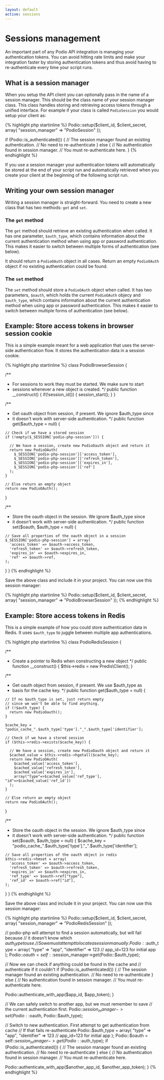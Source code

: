 ```yaml
---
layout: default
active: sessions
---
```

# Sessions management
An important part of any Podio API integration is managing your authentication tokens. You can avoid hitting rate limits and make your integration faster by storing authentication tokens and thus avoid having to re-authenticate every time your script runs.

## What is a session manager
When you setup the API client you can optionally pass in the name of a session manager. This should be the class name of your session manager class. This class handles storing and retrieving access tokens through a unified interface. For example if your class is called `PodioSession` you would setup your client as:

{% highlight php startinline %}
Podio::setup($client_id, $client_secret, array(
  "session_manager" => "PodioSession"
));

if (Podio::is_authenticated()) {
  // The session manager found an existing authentication.
  // No need to re-authenticate
}
else {
  // No authentication found in session manager.
  // You must re-authenticate here.
}
{% endhighlight %}

If you use a session manager your authentication tokens will automatically be stored at the end of your script run and automatically retrieved when you create your client at the beginning of the following script run.

## Writing your own session manager
Writing a session manager is straight-forward. You need to create a new class that has two methods: `get` and `set`.

### The `get` method
The `get` method should retrieve an existing authentication when called. It has one parameter, `$auth_type`, which contains information about the current authentication method when using app or password authentication. This makes it easier to switch between multiple forms of authentication (see below).

It should return a `PodioOAuth` object in all cases. Return an empty `PodioOAuth` object if no existing authentication could be found.

### The `set` method
The `set` method should store a `PodioOAuth` object when called. It has two parameters, `$oauth`, which holds the current `PodioOAuth` objecy and `$auth_type`, which contains information about the current authentication method when using app or password authentication. This makes it easier to switch between multiple forms of authentication (see below).

## Example: Store access tokens in browser session cookie
This is a simple example meant for a web application that uses the server-side authentication flow. It stores the authentication data in a session cookie.

{% highlight php startinline %}
class PodioBrowserSession {

  /**
   * For sessions to work they must be started. We make sure to start
   * sessions whenever a new object is created.
   */
  public function __construct() {
    if(!session_id()) {
      session_start();
    }
  }

  /**
   * Get oauth object from session, if present. We ignore $auth_type since
   * it doesn't work with server-side authentication.
   */
  public function get($auth_type = null) {

    // Check if we have a stored session
    if (!empty($_SESSION['podio-php-session'])) {

      // We have a session, create new PodioOauth object and return it
      return new PodioOAuth(
        $_SESSION['podio-php-session']['access_token'],
        $_SESSION['podio-php-session']['refresh_token'],
        $_SESSION['podio-php-session']['expires_in'],
        $_SESSION['podio-php-session']['ref']
      );
    }

    // Else return an empty object
    return new PodioOAuth();
  }

  /**
   * Store the oauth object in the session. We ignore $auth_type since
   * it doesn't work with server-side authentication.
   */
  public function set($oauth, $auth_type = null) {

    // Save all properties of the oauth object in a session
    $_SESSION['podio-php-session'] = array(
      'access_token' => $oauth->access_token,
      'refresh_token' => $oauth->refresh_token,
      'expires_in' => $oauth->expires_in,
      'ref' => $oauth->ref,
    );

  }
}
{% endhighlight %}

Save the above class and include it in your project. You can now use this session manager:

{% highlight php startinline %}
Podio::setup($client_id, $client_secret, array(
  "session_manager" => "PodioBrowserSession"
));
{% endhighlight %}

## Example: Store access tokens in Redis
This is a simple example of how you could store authentication data in Redis. It uses `$auth_type` to juggle between multiple app authentications.

{% highlight php startinline %}
class PodioRedisSession {

  /**
   * Create a pointer to Redis when constructing a new object
   */
  public function __construct() {
    $this->redis = new Predis\Client();
  }

  /**
   * Get oauth object from session, if present. We use $auth_type as
   * basis for the cache key.
   */
  public function get($auth_type = null) {

    // If no $auth_type is set, just return empty
    // since we won't be able to find anything.
    if (!$auth_type) {
      return new PodioOauth();
    }

    $cache_key = "podio_cache_".$auth_type['type']."_".$auth_type['identifier'];

    // Check if we have a stored session
    if ($this->redis->exists($cache_key)) {

      // We have a session, create new PodioOauth object and return it
      $cached_value = $this->redis->hgetall($cache_key);
      return new PodioOAuth(
        $cached_value['access_token'],
        $cached_value['refresh_token'],
        $cached_value['expires_in'],
        array("type"=>$cached_value['ref_type'], "id"=>$cached_value['ref_id'])
      );
    }

    // Else return an empty object
    return new PodioOAuth();
  }

  /**
   * Store the oauth object in the session. We ignore $auth_type since
   * it doesn't work with server-side authentication.
   */
  public function set($oauth, $auth_type = null) {
    $cache_key = "podio_cache_".$auth_type['type']."_".$auth_type['identifier'];

    // Save all properties of the oauth object in redis
    $this->redis->hmset = array(
      'access_token' => $oauth->access_token,
      'refresh_token' => $oauth->refresh_token,
      'expires_in' => $oauth->expires_in,
      'ref_type' => $oauth->ref["type"],
      'ref_id' => $oauth->ref["id"],
    );

  }
}
{% endhighlight %}

Save the above class and include it in your project. You can now use this session manager:

{% highlight php startinline %}
Podio::setup($client_id, $client_secret, array(
  "session_manager" => "PodioRedisSession"
));

// podio-php will attempt to find a session automatically, but will fail because
// it doesn't know which $auth_type to use.
// So we must attempt to locate a session manually.
Podio::$auth_type = array(
  "type" => "app",
  "identifier" => 123 // app_id=123 for initial app
);
Podio::$oauth = self::$session_manager->get(Podio::$auth_type);

// Now we can check if anything could be found in the cache and
// authenticate if it couldn't
if (Podio::is_authenticated()) {
  // The session manager found an existing authentication.
  // No need to re-authenticate
}
else {
  // No authentication found in session manager.
  // You must re-authenticate here.

  Podio::authenticate_with_app($app_id, $app_token);
}

// We can safely switch to another app, but we must remember to save
// the current authentication first.
Podio::$session_manager->set(Podio::$oauth, Podio::$auth_type);

// Switch to new authentication. First attempt to get authentication from cache
// If that fails re-authenticate
Podio::$auth_type = array(
  "type" => "app",
  "identifier" => 123 // app_id=123 for initial app
);
Podio::$oauth = self::$session_manager->get(Podio::$auth_type);
if (Podio::is_authenticated()) {
  // The session manager found an existing authentication.
  // No need to re-authenticate
}
else {
  // No authentication found in session manager.
  // You must re-authenticate here.

  Podio::authenticate_with_app($another_app_id, $another_app_token);
}
{% endhighlight %}

